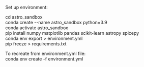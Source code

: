 Set up environment:  
  
cd astro_sandbox  
conda create --name astro_sandbox python=3.9  
conda activate astro_sandbox  
pip install numpy matplotlib pandas scikit-learn astropy spicepy  
conda env export > environment.yml  
pip freeze > requirements.txt  

To recreate from environment.yml file:  
conda env create -f environment.yml  